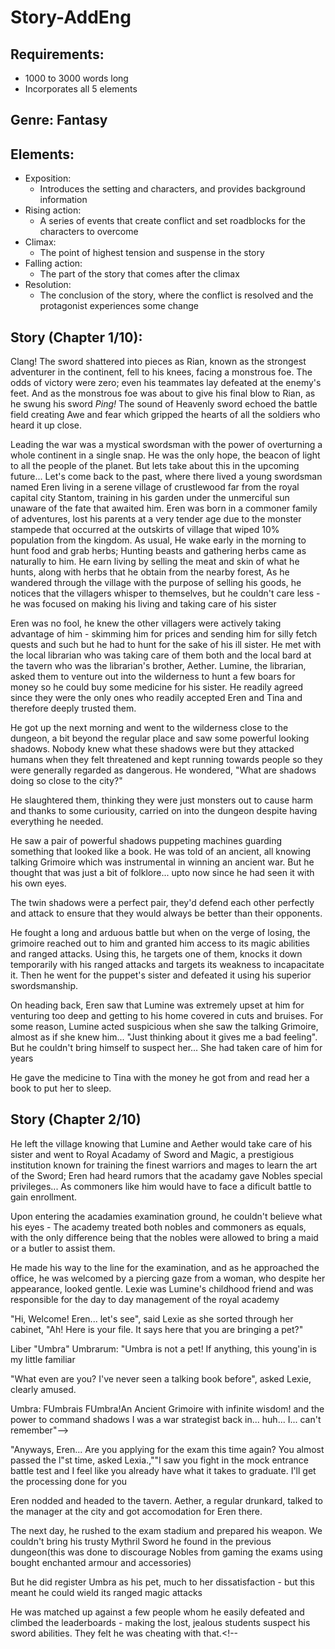 # Story-AddEng  
## Requirements: 
- 1000 to 3000 words long
- Incorporates all 5 elements

## Genre: Fantasy 

## Elements:
- Exposition:
   - Introduces the setting and characters, and provides background information 
- Rising action:
   - A series of events that create conflict and set roadblocks for the characters to overcome 
- Climax:
   - The point of highest tension and suspense in the story 
- Falling action:
   - The part of the story that comes after the climax 
- Resolution:
   - The conclusion of the story, where the conflict is resolved and the protagonist experiences some change

## Story (Chapter 1/10):

<!-- Exposition -->
Clang! The sword shattered into pieces as Rian, known as the strongest adventurer in the continent, fell to his knees, facing a monstrous foe. The odds of victory were zero; even his teammates lay defeated at the enemy's feet. And as the monstrous foe was about to give his final blow to Rian, as he swung his sword *Ping!* The sound of Heavenly sword echoed the battle field creating Awe and fear which gripped the hearts of all the soldiers who heard it up close. 

Leading the war was a mystical swordsman with the power of overturning a whole continent in a single snap. He was the only hope, the beacon of light to all the people of the planet. But lets take about this in the upcoming future... Let's come back to the past, where there lived a young swordsman named Eren living in a serene village of crustlewood far from the royal capital city Stantom, training in his garden under the unmerciful sun unaware of the fate that awaited him. Eren was born in a commoner family of adventures, lost his parents at a very tender age due to the monster stampede that occurred at the outskirts of village that wiped 10% population from the kingdom. As usual, He wake early in the morning to hunt food and grab herbs; Hunting beasts and gathering herbs came as naturally to him. He earn living by selling the meat and skin of what he hunts, along with herbs that he obtain from the nearby forest, As he wandered through the village with the purpose of selling his goods, he notices that the villagers whisper to themselves, but he couldn't care less - he was focused on making his living and taking care of his sister

<!-- Rising Action -->

Eren was no fool, he knew the other villagers were actively taking advantage of him - skimming him for prices and sending him for silly fetch quests and such but he had to hunt for the sake of his ill sister. He met with the local librarian who was taking care of them both and the local bard at the tavern who was the librarian's brother, Aether. Lumine, the librarian, asked them to venture out into the wilderness to hunt a few boars for money so he could buy some medicine for his sister. He readily agreed since they were the only ones who readily accepted Eren and Tina and therefore deeply trusted them.

<!-- Tina = sis
Lumine = librarian
Aether = bard
-->
He got up the next morning and went to the wilderness close to the dungeon, a bit beyond the regular place and saw some powerful looking shadows. Nobody knew what these shadows were but they attacked humans when they felt threatened and kept running towards people so they were generally regarded as dangerous. He wondered, "What are shadows doing so close to the city?"

He slaughtered them, thinking they were just monsters out to cause harm and thanks to some curiousity, carried on into the dungeon despite having everything he needed. <!--I'm straight up copying nier replicant fr-->

<!-- Climax-->
He saw a pair of powerful shadows puppeting machines guarding something that looked like a book. He was told of an ancient, all knowing talking Grimoire which was instrumental in winning an ancient war. But he thought that was just a bit of folklore... upto now since he had seen it with his own eyes.


The twin shadows were a perfect pair, they'd defend each other perfectly and attack to ensure that they would always be better than their opponents.

<!-- Transition to falling action -->
He fought a long and arduous battle but when on the verge of losing, the grimoire reached out to him and granted him access to its magic abilities and ranged attacks. Using this, he targets one of them, knocks it down temporarily with his ranged attacks and targets its weakness to incapacitate it. Then he went for the puppet's sister and defeated it using his superior swordsmanship.


<!-- Conclusion -->
On heading back, Eren saw that Lumine was extremely upset at him for venturing too deep and getting to his home covered in cuts and bruises. For some reason, Lumine acted suspicious when she saw the talking Grimoire, almost as if she knew him... "Just thinking about it gives me a bad feeling". But he couldn't bring himself to suspect her... She had taken care of him for years

 He gave the medicine to Tina with the money he got from and read her a book to put her to sleep.




## Story (Chapter 2/10)

<!--Summary transitioning to Exposition--> 
He left the village knowing that Lumine and Aether would take care of his sister and went to Royal Acadamy of Sword and Magic, a prestigious institution known for training the finest warriors and mages to learn the art of the Sword; Eren had heard rumors that the acadamy gave Nobles special privileges... As commoners like him would have to face a dificult battle to gain enrollment. 

Upon entering the acadamies examination ground, he couldn't believe what his eyes - The academy treated both nobles and commoners as equals, with the only difference being that the nobles were allowed to bring a maid or a butler to assist them. 

He made his way to the line for the examination, and as he approached the office, he was welcomed by a piercing gaze from a woman, who despite her appearance, looked gentle. Lexie was Lumine's childhood friend and was responsible for the day to day management of the royal academy



"Hi, Welcome! Eren... let's see", said Lexie as she sorted through her cabinet, "Ah! Here is your file. It says here that you are bringing a pet?"

<!--"Liber Umbrarum" - the dark book-->
Liber "Umbra" Umbrarum: "Umbra is not a pet! If anything, this young'in is my little familiar

"What even are you? I've never seen a talking book before", asked Lexie, clearly amused.

Umbra: FUmbrais FUmbra!An Ancient Grimoire with infinite wisdom! and the power to command shadows I was a war strategist back in... huh... I... can't remember"-->

"Anyways, Eren... Are you applying for the exam this time again? You almost passed the l"st time, asked Lexia.,""I saw you fight in the mock entrance battle test and I feel like you already have what it takes to graduate. I'll get the processing done for you

Eren nodded and headed to the tavern. Aether, a regular drunkard, talked to the manager at the city and got accomodation for Eren there. 

<!-- Trans. to rising action-->
The next day, he rushed to the exam stadium and prepared his weapon. We couldn't bring his trusty Mythril Sword he found in the previous dungeon(this was done to discourage Nobles from gaming the exams using bought enchanted armour and accessories)

<!-- Umbra = female because I'm trying to distance from replicant-->
But he did register Umbra as his pet, much to her dissatisfaction - but this meant he could wield its ranged magic attacks 

He was matched up against a few people whom he easily defeated and climbed the leaderboards - making the lost, jealous students suspect his sword abilities. They felt he was cheating with that.<!-- 
